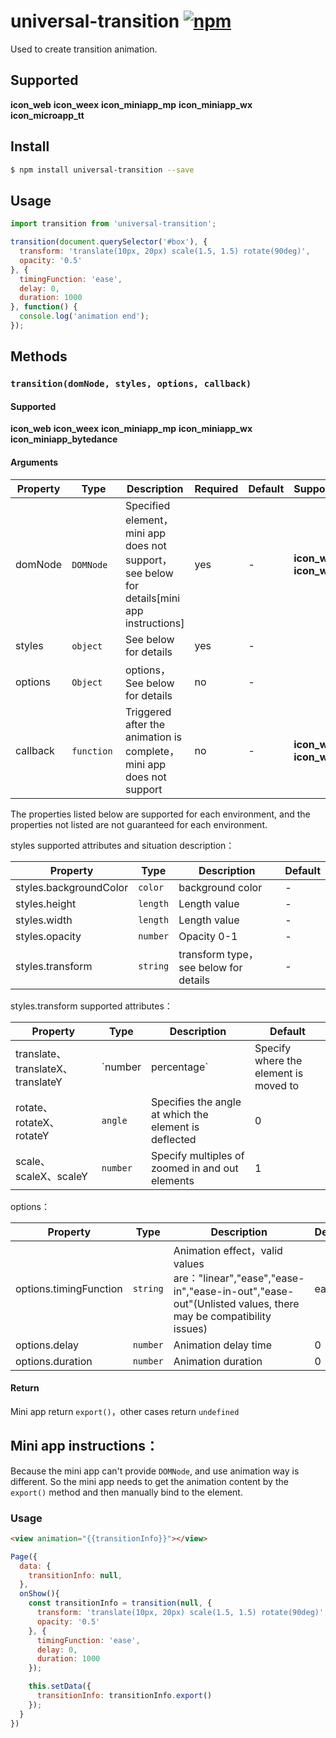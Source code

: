 # universal-transition [![npm](https://img.shields.io/npm/v/universal-transition.svg)](https://www.npmjs.com/package/universal-transition)

Used to create transition animation.

## Supported

__icon_web__ __icon_weex__ __icon_miniapp_mp__ __icon_miniapp_wx__ __icon_microapp_tt__

## Install

```bash
$ npm install universal-transition --save
```

## Usage

```js
import transition from 'universal-transition';

transition(document.querySelector('#box'), {
  transform: 'translate(10px, 20px) scale(1.5, 1.5) rotate(90deg)',
  opacity: '0.5'
}, {
  timingFunction: 'ease',
  delay: 0,
  duration: 1000
}, function() {
  console.log('animation end');
});
```

## Methods

### `transition(domNode, styles, options, callback)`

#### Supported

__icon_web__ __icon_weex__ __icon_miniapp_mp__ __icon_miniapp_wx__ __icon_miniapp_bytedance__

#### Arguments

| Property | Type | Description | Required | Default | Supported |
| --- | --- | --- | --- | --- |  --- |
| domNode | `DOMNode`  | Specified element，mini app does not support，see below for details[mini app instructions] | yes | - |  __icon_web__ __icon_weex__ |
| styles | `object`  | See below for details | yes | - |   |
| options | `Object`  | options，See below for details | no | - |   |
| callback | `function`  |  Triggered after the animation is complete，mini app does not support | no | - | __icon_web__ __icon_weex__ |

The properties listed below are supported for each environment, and the properties not listed are not guaranteed for each environment.

styles supported attributes and situation description：

| Property | Type | Description | Default |
| --- | --- | --- | --- |
| styles.backgroundColor |  `color` | background color | - |
| styles.height | `length` | Length value | - |
| styles.width | `length` | Length value | - |
| styles.opacity | `number` | Opacity 0-1 | - |
| styles.transform | `string` | transform type，see below for details | - |

styles.transform supported attributes：

| Property | Type | Description | Default |
| --- | --- | --- | --- |
| translate、translateX、translateY | `number | percentage` | Specify where the element is moved to | 0 |
| rotate、rotateX、rotateY | `angle` | Specifies the angle at which the element is deflected | 0 |
| scale、scaleX、scaleY| `number` | Specify multiples of zoomed in and out elements | 1 |

options：

| Property | Type | Description | Default |
| --- | --- | --- | --- |
| options.timingFunction |  `string` | Animation effect，valid values are："linear","ease","ease-in","ease-in-out","ease-out"(Unlisted values, there may be compatibility issues) | ease |
| options.delay |  `number` | Animation delay time | 0 |
| options.duration |  `number` | Animation duration | 0 |

#### Return

Mini app return `export()`，other cases return `undefined`

## Mini app instructions：

Because the mini app can't provide `DOMNode`, and use animation way is different. So the mini app needs to get the animation content by the `export()` method and then manually bind to the element.

### Usage

```html
<view animation="{{transitionInfo}}"></view>
```
```javascript
Page({
  data: {
    transitionInfo: null,
  },
  onShow(){
    const transitionInfo = transition(null, {
      transform: 'translate(10px, 20px) scale(1.5, 1.5) rotate(90deg)',
      opacity: '0.5'
    }, {
      timingFunction: 'ease',
      delay: 0,
      duration: 1000
    });

    this.setData({
      transitionInfo: transitionInfo.export()
    });
  }
})
```
